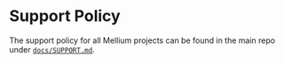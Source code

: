 # Support Policy

The support policy for all Mellium projects can be found in the main repo under
[`docs/SUPPORT.md`].

[`docs/SUPPORT.md`]: https://github.com/mellium/xmpp/blob/master/docs/SUPPORT.md
